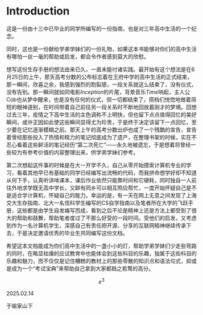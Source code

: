 # Introduction

这是一份由十三中已毕业的同学所编写的一份指南，也是对三年高中生活的一个纪念。

同时，这也是一份献给学弟学妹们的一份礼物，如果这本书能够对你们的高中生活有哪怕一丝一毫的帮助或启发，都会令作者感到莫大的欣慰。

想写这份生存手册的想法由来已久，一直未能付诸实践。最开始有这个想法是在6月25日的上午，那天高考分数的公布标志着在王府中学的高中生活的正式结束，那一瞬间，欣喜之余，我感到强烈的割裂感，一段关系就这么结束了，没有仪式， 没有告别。那一瞬间就如同电影*Inception*的片尾，背景音乐*Time*响起，主人公Cob也从梦中醒来，也是没有任何的仪式，但一切都结束了，搭档们恍惚地做着简短的眼神道别，在时间带着自己前往另一段关系时不断地回放着刚才的梦境。回想过去三年，疫情之下高中生活的主色调称不上明快，但也留下点点值得回忆的美好瞬间，或许正因如此使这些瞬间显得尤为珍贵，于是终于决定该留下一点回忆，至少要在记忆逐渐模糊之前。那天上午的高考分数出炉也成了一个残酷的宣告，宣告着曾经那些投入了热情和精力的笔记彻底成为了遗产，在整理书架的时候，实在不忍心看着这些鲜活的笔记经历“第二次死亡”——永久地被遗忘，于是想着将曾经一些较为有参考价值的内容整理出来，供学弟学妹们参考。

第二次想起这件事的时候是在大一开学不久，自己从零开始摸索计算机专业的学习，看着其他早已有基础的同学已经编写出流畅的代码，而我拼命想学好却不知道从何下手，认真听讲啃课本，课后作业依然只能靠时间和它硬耗，同时独自一人前往外地求学既无高中学长，又鲜有同乡可以相互照应帮忙，一度开始怀疑自己是不是适合学计算机，怀疑自己的能力。幸运的是，有一天在网上无意之间发现了上海交大生存指南、北大一名信科学生编写的CS自学指南以及笔者所在大学的飞跃手册，这些都是由学生自发编写而成，看到之后不论是精神上还是方法上都受到了很大的帮助和鼓舞，帮助笔者度过了不那么好受的一段时间。受他们的启发，又考虑到作为一名计算机学生，深感自己有责任把开源、分享的互联网精神继续传承下去，于是决定邀请优秀的毕业生共同编写这份文档。

希望这本文档能成为你们高中生活中的一盏小小的灯，帮助学弟学妹们少走些弯路的同时，在略显枯燥的应试教育中也能体会到这些科目的乐趣，独属于这些科目的乐趣和魅力，而不仅仅是记住糟糕的教材上的那些零散的知识点和语法句式，抑或是成为一个“考试宝典”来帮助自己拿到大家都趋之若鹜的高分。

$$e^3$$

2025.02.14

于喻家山下
